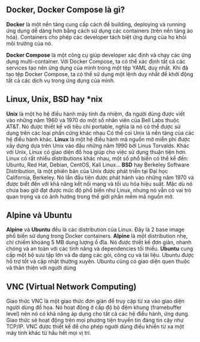 ## Docker,  Docker Compose là gì?

**Docker** là một nền tảng cung cấp cách để building, deploying và running ứng dụng dễ dàng hơn bằng cách sử dụng các containers (trên nền tảng ảo hóa). Containers cho phép các developer tách biệt ứng dụng của họ khỏi môi trường của nó.

**Docker Compose** là một công cụ giúp developer xác định và chạy các ứng dụng multi-container. Với Docker Compose, ta có thể xác định tất cả các services tạo nên ứng dụng của mình trong một tệp YAML duy nhất. Khi đã tạo tệp Docker Compose, ta có thể sử dụng một lệnh duy nhất để khởi động tất cả các dịch vụ trong ứng dụng của mình.

## Linux, Unix, BSD hay *nix 
**Unix**  là một họ hệ điều hành máy tính đa nhiệm, đa người dùng được viết vào những năm 1960 và 1970 do một số nhân viên của Bell Labs thuộc AT&T. Nó được thiết kế với tiêu chí portable, nghĩa là nó có thể được sử dụng trên các loại phần cứng khác nhau Có thể coi Unix là nền tảng của các hệ điều hành khác.
**Linux** là một hệ điều hành mã nguồn mở miễn phí được xây dựng dựa trên Unix vào đầu những năm 1990 bởi Linus Torvalds. Khác với Unix, Linux có giao diện  đồ hoạ giúp cho việc sử dụng thuận tiện hơn. Linux có rất nhiều distributions khác nhau, một số phổ biến có thể kể đến: Ubuntu, Red Hat, Debian, CentOS, Kali Linux...
**BSD** hay Berkeley Software Distribution, là một phiên bản của Unix được phát triển tại Đại học California, Berkeley. Nó lần đầu tiên được phát hành vào những năm 1970 và được biết đến với khả năng kết nối mạng và tối ưu hóa hiệu suất. Mặc dù nó chưa bao giờ đạt được mức độ phổ biến như Linux, nhưng nó vẫn có vai trò quan trọng và có ảnh hưởng trong thế giới phần mềm mã nguồn mở.

## Alpine và Ubuntu 
**Alpine** và **Ubuntu** đều là các distribution của Linux. Đây là 2 base image phổ biến sử dụng trong Docker containers. 
**Alpine** là một distribution nhẹ, chỉ chiếm khoảng 5 MB dung lượng ổ đĩa. Nó được thiết kế đơn giản, nhanh chóng và an toàn với các tính năng và dependencies tối thiểu.
**Ubuntu** cung cấp một bộ sưu tập lớn và đa dạng các gói, công cụ và tài liệu. Ubuntu được hỗ trợ tốt và cập nhật thường xuyên. Ubuntu cũng có giao diện quen thuộc và thân thiện với người dùng

## VNC (Virtual Network Computing)
Giao thức VNC là một giao thức đơn giản để truy cập từ xa vào giao diện người dùng đồ họa. Nó hoạt động ở cấp độ bộ đệm khung (framebuffer level) nên nó có khả năng áp dụng cho tất cả các hệ điều hành, ứng dụng. Giao thức sẽ hoạt động trên mọi phương tiện truyền tin đáng tin cậy như TCP/IP. VNC được thiết kế để cho phép người dùng điều khiển từ xa một máy tính khác từ hầu hết mọi vị trí.